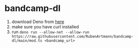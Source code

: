 # bandcamp-dl
1. download Deno from [here](https://deno.land/#installation)
2. make sure you have curl installed
3. run 
```deno run --allow-net --allow-run https://raw.githubusercontent.com/RubenArtmann/bandcamp-dl/main/mod.ts <bandcamp_url>```
